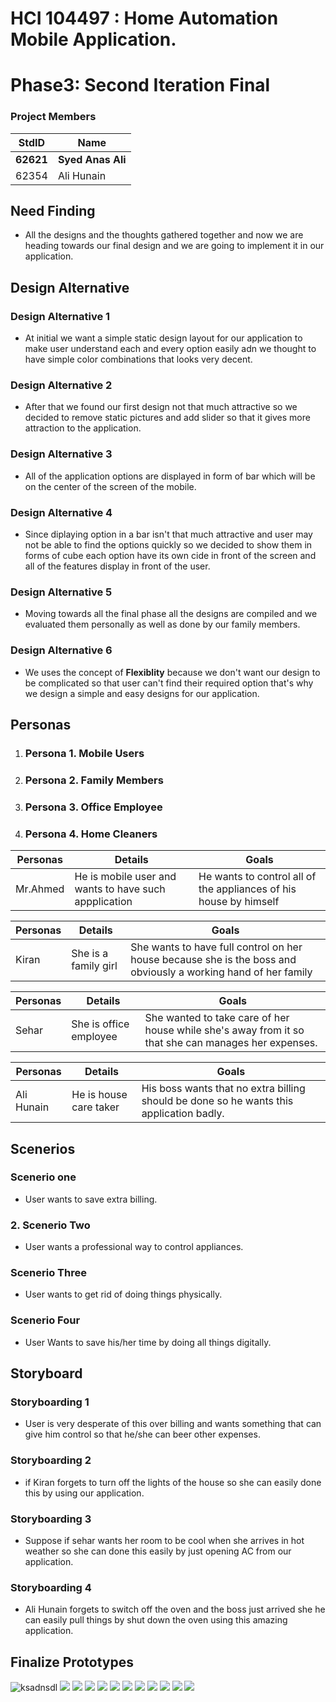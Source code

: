 ﻿# HCI 104497 : Home Automation Mobile Application. #
# Phase3: Second Iteration Final #
### Project Members ###
StdID | Name
------------ | -------------
**62621** | **Syed Anas Ali**
62354 | Ali Hunain

## Need Finding ##
- All the designs and the thoughts gathered together and now we are heading towards our final design and we are going to implement it in our application.

## Design Alternative ##

### Design Alternative 1 ###
- At initial we want a simple static design layout for our application to make user understand each and every option easily adn we thought to have simple color combinations that looks very decent.
  
### Design Alternative 2 ###
- After that we found our first design not that much attractive so we decided to remove static pictures and add slider so that it gives more attraction to the application.
  
### Design Alternative 3 ###
- All of the application options are displayed in form of bar which will be on the center of the screen of the mobile.

### Design Alternative 4 ###
- Since diplaying option in a bar isn't that much attractive and user may not be able to find the options quickly so we decided to show them in forms of cube each option have its own cide in front of the screen and all of the features display in front of the user.

### Design Alternative 5 ###
- Moving towards all the final phase all the designs are compiled and we evaluated them personally as well as done by our family members.

### Design Alternative 6 ###
- We uses the concept of **Flexiblity** because we don't want our design to be complicated so that user can't find their required option that's why we design a simple and easy designs for our application.

## Personas ##

1. ### Persona 1. Mobile Users ###

2. ### Persona 2. Family Members ###

3. ### Persona 3. Office Employee ###

4. ### Persona 4. Home Cleaners ###

Personas | Details | Goals
------------ | ------------- | -------------
Mr.Ahmed | He is mobile user and wants to have such appplication| He wants to control all of the appliances of his house by himself
		  
Personas | Details | Goals
------------ | ------------- | -------------
Kiran | She is a family girl | She wants to have full control on her house because she is the boss and obviously a working hand of her family
		    
Personas | Details | Goals
------------ | ------------- | -------------
Sehar | She is office employee | She wanted to take care of her house while she's away from it so that she can manages her expenses.

Personas | Details | Goals
------------ | ------------- | -------------
Ali Hunain | He is house care taker  | His boss wants that no extra billing should be done so he wants this application badly.
 

## Scenerios ##

###  Scenerio one ###
- User wants to save extra billing.

### 2. Scenerio Two ###
- User wants a professional way to control appliances.

### Scenerio Three ###
- User wants to get rid of doing things physically.

### Scenerio Four ###
- User Wants to save his/her time by doing all things digitally.

## Storyboard ##

### Storyboarding 1 ###
- User is very desperate of this over billing and wants something that can give him control so that he/she can beer other expenses.

### Storyboarding 2 ###
- if Kiran forgets to turn off the lights of the house so she can easily done this by using our application.

### Storyboarding 3 ###
- Suppose if sehar wants her room to be cool when she arrives in hot weather so she can done this easily by just opening AC from our application.

### Storyboarding 4 ###
- Ali Hunain forgets to switch off the oven and the boss just arrived she he can easily pull things by shut down the oven using this amazing application.

## Finalize Prototypes ##
![<p>ksadnsdl</p>](Prototypes/home.PNG)
![](Prototypes/home1.PNG)
![](Prototypes/Connect.PNG)
![](Prototypes/Room.PNG)
![](Prototypes/Kitchen.PNG)
![](Prototypes/Washrooms.PNG)
![](Prototypes/WaterMachine.PNG)
![](Prototypes/WasingMachine.PNG)
![](Prototypes/CCTV.PNG)
![](Prototypes/SmartTV.PNG)
![](Prototypes/Garden.PNG)
![](Prototypes/ElectrictyUsage.PNG)



